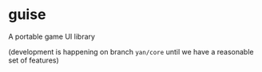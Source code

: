 # guise

A portable game UI library

(development is happening on branch `yan/core` until we have a reasonable set of features)
